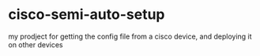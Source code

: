 # cisco-semi-auto-setup
my prodject for getting the config file from a cisco device, and deploying it on other devices
